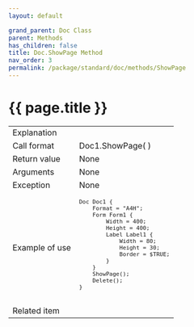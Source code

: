```yaml
---
layout: default

grand_parent: Doc Class
parent: Methods
has_children: false
title: Doc.ShowPage Method
nav_order: 3
permalink: /package/standard/doc/methods/ShowPage
---
```

# {{ page.title }}

<table>
  <tr>
    <td>Explanation</td>
    <td colspan="2"></td>
  </tr>
  <tr>
    <td>Call format</td>
    <td colspan="2">Doc1.ShowPage( )</td>
  </tr>
  <tr>
    <td>Return value</td>
    <td colspan="2">None</td>
  </tr>  
  <tr>
    <td>Arguments</td>
    <td colspan="2">None</td>
  </tr>
  <tr>
    <td>Exception</td>
    <td colspan="2">None</td>
  </tr>
  <tr>
    <td>Example of use</td>
    <td colspan="2"><code><pre>
Doc Doc1 {
    Format = "A4H";
    Form Form1 {
        Width = 400;
        Height = 400;
        Label Label1 {
            Width = 80;
            Height = 30;
            Border = $TRUE;
        }
    }
    ShowPage();
    Delete();
}
    </pre></code></td>
  </tr>
  <tr>
    <td>Related item</td>
    <td colspan="2"></td>
  </tr>
</table>